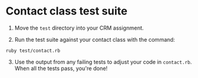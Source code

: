 # Contact class test suite

1. Move the `test` directory into your CRM assignment.

2. Run the test suite against your contact class with the command:

  `ruby test/contact.rb`

3. Use the output from any failing tests to adjust your code in `contact.rb`.  When all the tests pass, you're done!
